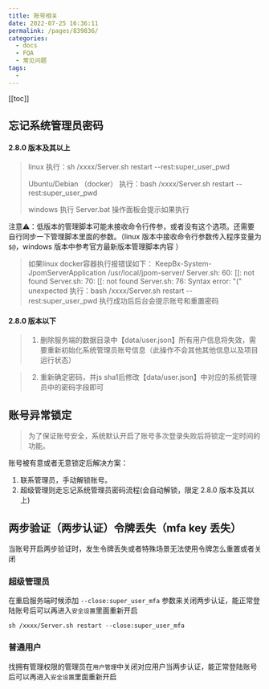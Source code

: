 ```yaml
---
title: 账号相关
date: 2022-07-25 16:36:11
permalink: /pages/839836/
categories:
  - docs
  - FQA
  - 常见问题
tags:
  - 
---
```


[[toc]]

## 忘记系统管理员密码

#### 2.8.0 版本及其以上

> linux 执行：sh /xxxx/Server.sh restart --rest:super_user_pwd
>
> Ubuntu/Debian （docker） 执行：bash /xxxx/Server.sh restart --rest:super_user_pwd
> 
> windows 执行 Server.bat 操作面板会提示如果执行

注意⚠️：低版本的管理脚本可能未接收命令行传参，或者没有这个选项。还需要自行同步一下管理脚本里面的参数。（linux 版本中接收命令行参数传入程序变量为 `$@`，windows 版本中参考官方最新版本管理脚本内容 ）
> 如果linux docker容器执行报错误如下：
> KeepBx-System-JpomServerApplication
/usr/local/jpom-server/
Server.sh: 60: [[: not found
Server.sh: 70: [[: not found
Server.sh: 76: Syntax error: "(" unexpected
> 执行：bash /xxxx/Server.sh restart --rest:super_user_pwd
> 执行成功后后台会提示账号和重置密码


#### 2.8.0 版本以下

> 1. 删除服务端的数据目录中【data/user.json】所有用户信息将失效，需要重新初始化系统管理员账号信息（此操作不会其他其他信息以及项目运行状态）

> 2. 重新确定密码，并js sha1后修改【data/user.json】中对应的系统管理员中的密码字段即可


## 账号异常锁定

> 为了保证账号安全，系统默认开启了账号多次登录失败后将锁定一定时间的功能。

账号被有意或者无意锁定后解决方案：

1. 联系管理员，手动解锁账号。
2. 超级管理则走忘记系统管理员密码流程(会自动解锁，限定 2.8.0 版本及其以上)

## 两步验证（两步认证）令牌丢失（mfa key 丢失）

当账号开启两步验证时，发生令牌丢失或者特殊场景无法使用令牌怎么重置或者关闭

### 超级管理员

在重启服务端时候添加 `--close:super_user_mfa` 参数来关闭两步认证，能正常登陆账号后可以再进入`安全设置`里面重新开启

```shell
sh /xxxx/Server.sh restart --close:super_user_mfa
```

### 普通用户

找拥有管理权限的管理员在`用户管理`中关闭对应用户当两步认证，能正常登陆账号后可以再进入`安全设置`里面重新开启
